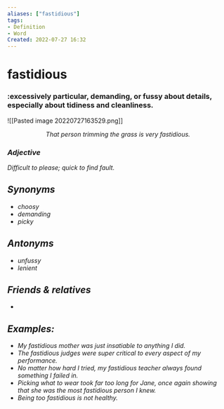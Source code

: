 ```yaml
---
aliases: ["fastidious"]
tags:
- Definition 
- Word
Created: 2022-07-27 16:32  
---
```

# fastidious
### :excessively particular, demanding, or fussy about details, especially about tidiness and cleanliness.

<span class='centerImg'> ![[Pasted image 20220727163529.png]] </span>
<center> <i>That person trimming the grass is very fastidious.<i></center>

### Adjective

Difficult to please; quick to find fault.


## Synonyms 
- choosy 
- demanding 
- picky 

## Antonyms 
- unfussy 
- lenient 

## Friends & relatives
- 

## Examples: 
- My fastidious mother was just insatiable to anything I did. 
- The fastidious judges were super critical to every aspect of my performance. 
- No matter how hard I tried, my fastidious teacher always found something I failed in. 
- Picking what to wear took far too long for Jane, once again showing that she was the most fastidious person I knew.
- Being too fastidious is not healthy.